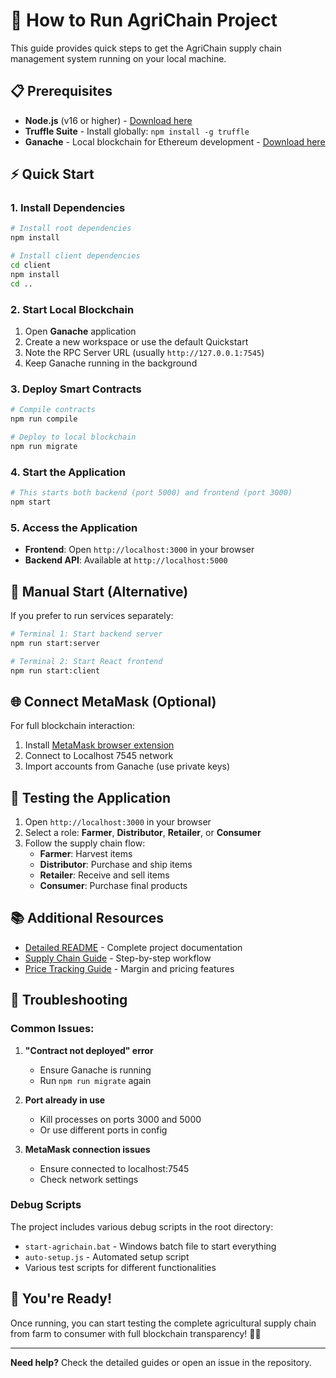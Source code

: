 # 🚀 How to Run AgriChain Project

This guide provides quick steps to get the AgriChain supply chain management system running on your local machine.

## 📋 Prerequisites

- **Node.js** (v16 or higher) - [Download here](https://nodejs.org/)
- **Truffle Suite** - Install globally: `npm install -g truffle`
- **Ganache** - Local blockchain for Ethereum development - [Download here](https://trufflesuite.com/ganache/)

## ⚡ Quick Start

### 1. Install Dependencies

```bash
# Install root dependencies
npm install

# Install client dependencies
cd client
npm install
cd ..
```

### 2. Start Local Blockchain

1. Open **Ganache** application
2. Create a new workspace or use the default Quickstart
3. Note the RPC Server URL (usually `http://127.0.0.1:7545`)
4. Keep Ganache running in the background

### 3. Deploy Smart Contracts

```bash
# Compile contracts
npm run compile

# Deploy to local blockchain
npm run migrate
```

### 4. Start the Application

```bash
# This starts both backend (port 5000) and frontend (port 3000)
npm start
```

### 5. Access the Application

- **Frontend**: Open `http://localhost:3000` in your browser
- **Backend API**: Available at `http://localhost:5000`

## 🔧 Manual Start (Alternative)

If you prefer to run services separately:

```bash
# Terminal 1: Start backend server
npm run start:server

# Terminal 2: Start React frontend
npm run start:client
```

## 🌐 Connect MetaMask (Optional)

For full blockchain interaction:

1. Install [MetaMask browser extension](https://metamask.io/)
2. Connect to Localhost 7545 network
3. Import accounts from Ganache (use private keys)

## 🧪 Testing the Application

1. Open `http://localhost:3000` in your browser
2. Select a role: **Farmer**, **Distributor**, **Retailer**, or **Consumer**
3. Follow the supply chain flow:
   - **Farmer**: Harvest items
   - **Distributor**: Purchase and ship items
   - **Retailer**: Receive and sell items
   - **Consumer**: Purchase final products

## 📚 Additional Resources

- [Detailed README](./readme/README.md) - Complete project documentation
- [Supply Chain Guide](./SUPPLY_CHAIN_GUIDE.md) - Step-by-step workflow
- [Price Tracking Guide](./PRICE_TRACKING_GUIDE.md) - Margin and pricing features

## 🐛 Troubleshooting

### Common Issues:

1. **"Contract not deployed" error**
   - Ensure Ganache is running
   - Run `npm run migrate` again

2. **Port already in use**
   - Kill processes on ports 3000 and 5000
   - Or use different ports in config

3. **MetaMask connection issues**
   - Ensure connected to localhost:7545
   - Check network settings

### Debug Scripts

The project includes various debug scripts in the root directory:
- `start-agrichain.bat` - Windows batch file to start everything
- `auto-setup.js` - Automated setup script
- Various test scripts for different functionalities

## 🎉 You're Ready!

Once running, you can start testing the complete agricultural supply chain from farm to consumer with full blockchain transparency! 🌾🚀

---

**Need help?** Check the detailed guides or open an issue in the repository.
